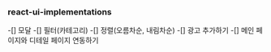 ### react-ui-implementations

-[] 모달
-[] 필터(카테고리)
-[] 정렬(오름차순, 내림차순)
-[] 광고 추가하기
-[] 메인 페이지와 디테일 페이지 연동하기
